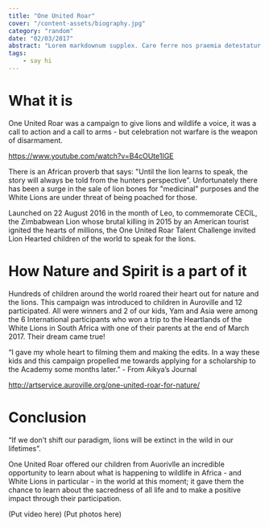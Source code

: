 ```yaml
---
title: "One United Roar"
cover: "/content-assets/biography.jpg"
category: "random"
date: "02/03/2017"
abstract: "Lorem markdownum supplex. Care ferre nos praemia detestatur oderit vitatumque, tardius pello ostentare; dixit."
tags:
    - say hi
---
```


# What it is

One United Roar was a campaign to give lions and wildlife a voice, it was a call to action and a call to arms - but celebration not warfare is the weapon of disarmament.

https://www.youtube.com/watch?v=B4cOUte1IGE

There is an African proverb that says: "Until the lion learns to speak, the story will always be told from the hunters perspective”. Unfortunately there has been a surge in the sale of lion bones for "medicinal" purposes and the White Lions are under threat of being poached for those.

Launched on 22 August 2016 in the month of Leo, to commemorate CECIL, the Zimbabwean Lion whose brutal killing in 2015 by an American tourist ignited the hearts of millions, the One United Roar Talent Challenge invited Lion Hearted children of the world to speak for the lions.

# How Nature and Spirit is a part of it

Hundreds of children around the world roared their heart out for nature and the lions. This campaign was introduced to children in Auroville and 12 participated. All were winners and 2 of our kids, Yam and Asia were among the 6 International participants who won a trip to the Heartlands of the White Lions in South Africa with one of their parents at the end of March 2017.  Their dream came true!

“I gave my whole heart to filming them and making the edits. In a way these kids and this campaign propelled me towards applying for a scholarship to the Academy some months later.” - From Aikya’s Journal

http://artservice.auroville.org/one-united-roar-for-nature/

# Conclusion

“If we don’t shift our paradigm, lions will be extinct in the wild in our lifetimes”.

One United Roar offered our children from Auorivlle an incredible opportunity to learn about what is happening to wildlife in Africa - and White Lions in particular - in the world at this moment; it gave them the chance to learn about the sacredness of all life and to make a positive impact through their participation.

(Put video here)
(Put photos here)
